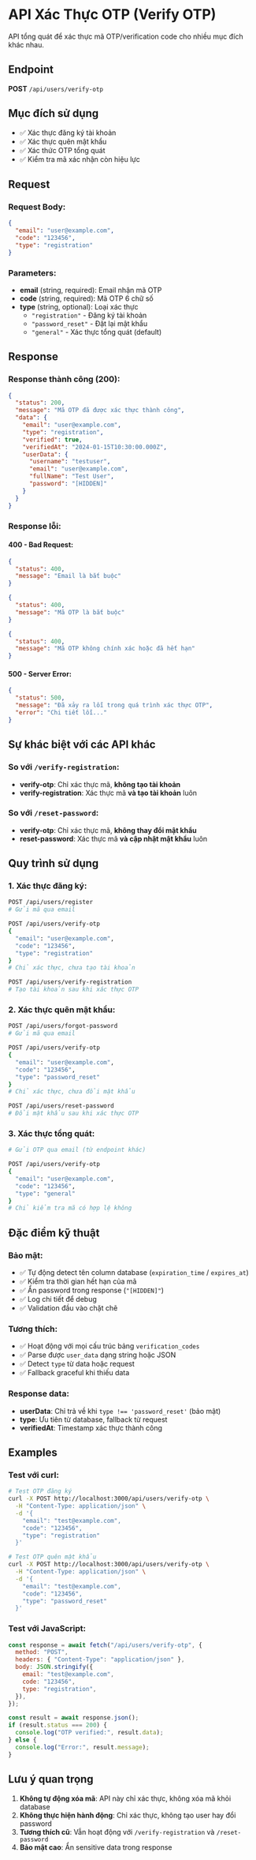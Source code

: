 # API Xác Thực OTP (Verify OTP)

API tổng quát để xác thực mã OTP/verification code cho nhiều mục đích khác nhau.

## Endpoint

**POST** `/api/users/verify-otp`

## Mục đích sử dụng

- ✅ Xác thực đăng ký tài khoản
- ✅ Xác thực quên mật khẩu
- ✅ Xác thức OTP tổng quát
- ✅ Kiểm tra mã xác nhận còn hiệu lực

## Request

### Request Body:

```json
{
  "email": "user@example.com",
  "code": "123456",
  "type": "registration"
}
```

### Parameters:

- **email** (string, required): Email nhận mã OTP
- **code** (string, required): Mã OTP 6 chữ số
- **type** (string, optional): Loại xác thực
  - `"registration"` - Đăng ký tài khoản
  - `"password_reset"` - Đặt lại mật khẩu
  - `"general"` - Xác thực tổng quát (default)

## Response

### Response thành công (200):

```json
{
  "status": 200,
  "message": "Mã OTP đã được xác thực thành công",
  "data": {
    "email": "user@example.com",
    "type": "registration",
    "verified": true,
    "verifiedAt": "2024-01-15T10:30:00.000Z",
    "userData": {
      "username": "testuser",
      "email": "user@example.com",
      "fullName": "Test User",
      "password": "[HIDDEN]"
    }
  }
}
```

### Response lỗi:

#### 400 - Bad Request:

```json
{
  "status": 400,
  "message": "Email là bắt buộc"
}
```

```json
{
  "status": 400,
  "message": "Mã OTP là bắt buộc"
}
```

```json
{
  "status": 400,
  "message": "Mã OTP không chính xác hoặc đã hết hạn"
}
```

#### 500 - Server Error:

```json
{
  "status": 500,
  "message": "Đã xảy ra lỗi trong quá trình xác thực OTP",
  "error": "Chi tiết lỗi..."
}
```

## Sự khác biệt với các API khác

### So với `/verify-registration`:

- **verify-otp**: Chỉ xác thực mã, **không tạo tài khoản**
- **verify-registration**: Xác thực mã **và tạo tài khoản** luôn

### So với `/reset-password`:

- **verify-otp**: Chỉ xác thực mã, **không thay đổi mật khẩu**
- **reset-password**: Xác thực mã **và cập nhật mật khẩu** luôn

## Quy trình sử dụng

### 1. Xác thực đăng ký:

```bash
POST /api/users/register
# Gửi mã qua email

POST /api/users/verify-otp
{
  "email": "user@example.com",
  "code": "123456",
  "type": "registration"
}
# Chỉ xác thực, chưa tạo tài khoản

POST /api/users/verify-registration
# Tạo tài khoản sau khi xác thực OTP
```

### 2. Xác thực quên mật khẩu:

```bash
POST /api/users/forgot-password
# Gửi mã qua email

POST /api/users/verify-otp
{
  "email": "user@example.com",
  "code": "123456",
  "type": "password_reset"
}
# Chỉ xác thực, chưa đổi mật khẩu

POST /api/users/reset-password
# Đổi mật khẩu sau khi xác thực OTP
```

### 3. Xác thực tổng quát:

```bash
# Gửi OTP qua email (từ endpoint khác)

POST /api/users/verify-otp
{
  "email": "user@example.com",
  "code": "123456",
  "type": "general"
}
# Chỉ kiểm tra mã có hợp lệ không
```

## Đặc điểm kỹ thuật

### Bảo mật:

- ✅ Tự động detect tên column database (`expiration_time` / `expires_at`)
- ✅ Kiểm tra thời gian hết hạn của mã
- ✅ Ẩn password trong response (`"[HIDDEN]"`)
- ✅ Log chi tiết để debug
- ✅ Validation đầu vào chặt chẽ

### Tương thích:

- ✅ Hoạt động với mọi cấu trúc bảng `verification_codes`
- ✅ Parse được `user_data` dạng string hoặc JSON
- ✅ Detect `type` từ data hoặc request
- ✅ Fallback graceful khi thiếu data

### Response data:

- **userData**: Chỉ trả về khi `type !== 'password_reset'` (bảo mật)
- **type**: Ưu tiên từ database, fallback từ request
- **verifiedAt**: Timestamp xác thực thành công

## Examples

### Test với curl:

```bash
# Test OTP đăng ký
curl -X POST http://localhost:3000/api/users/verify-otp \
  -H "Content-Type: application/json" \
  -d '{
    "email": "test@example.com",
    "code": "123456",
    "type": "registration"
  }'

# Test OTP quên mật khẩu
curl -X POST http://localhost:3000/api/users/verify-otp \
  -H "Content-Type: application/json" \
  -d '{
    "email": "test@example.com",
    "code": "123456",
    "type": "password_reset"
  }'
```

### Test với JavaScript:

```javascript
const response = await fetch("/api/users/verify-otp", {
  method: "POST",
  headers: { "Content-Type": "application/json" },
  body: JSON.stringify({
    email: "test@example.com",
    code: "123456",
    type: "registration",
  }),
});

const result = await response.json();
if (result.status === 200) {
  console.log("OTP verified:", result.data);
} else {
  console.log("Error:", result.message);
}
```

## Lưu ý quan trọng

1. **Không tự động xóa mã**: API này chỉ xác thực, không xóa mã khỏi database
2. **Không thực hiện hành động**: Chỉ xác thực, không tạo user hay đổi password
3. **Tương thích cũ**: Vẫn hoạt động với `/verify-registration` và `/reset-password`
4. **Bảo mật cao**: Ẩn sensitive data trong response
